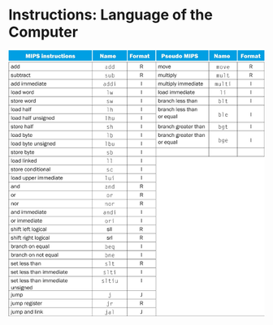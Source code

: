 # Instructions: Language of the Computer

![F000023f02-47-9780128201091](images/F000023f02-47-9780128201091.png)
